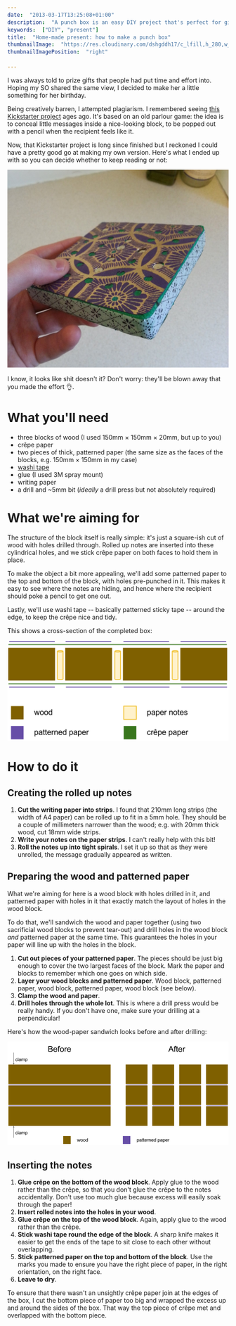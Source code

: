 ```yaml
---
date:  "2013-03-17T13:25:08+01:00"
description:  "A punch box is an easy DIY project that's perfect for gifting."
keywords:  ["DIY", "present"]
title:  "Home-made present: how to make a punch box"
thumbnailImage:  "https://res.cloudinary.com/dshgddh17/c_lfill,h_280,w_280/jmsbrdy.com/finished.jpg"
thumbnailImagePosition:  "right"

---
```


I was always told to prize gifts that people had put time and effort into.
Hoping my SO shared the same view, I decided to make her a little something for
her birthday.

Being creatively barren, I attempted plagiarism. I remembered seeing [this
Kickstarter
project](http://www.kickstarter.com/projects/leafcutterdesigns/retro-punch-boxes-for-valentines-day)
ages ago. It's based on an old parlour game: the idea is to conceal little
messages inside a nice-looking block, to be popped out with a pencil when the
recipient feels like it.

Now, that Kickstarter project is long since finished but I reckoned I could
have a pretty good go at making my own version. Here's what I ended up with so
you can decide whether to keep reading or not:

![Finished product](../assets/finished.jpg)

I know, it looks like shit doesn't it? Don't worry: they'll be blown away that
you made the effort &#x1f44c;.

# What you'll need

* three blocks of wood (I used 150mm × 150mm × 20mm, but up to you)
* crêpe paper
* two pieces of thick, patterned paper (the same size as the faces of the blocks, e.g. 150mm × 150mm in my case)
* [washi tape](http://www.cutetape.com/)
* glue (I used 3M spray mount)
* writing paper
* a drill and ~5mm bit (_ideally_ a drill press but not absolutely required)

# What we're aiming for

The structure of the block itself is really simple: it's just a square-ish cut
of wood with holes drilled through. Rolled up notes are inserted into these
cylindrical holes, and we stick crêpe paper on both faces to hold them in
place.

To make the object a bit more appealing, we'll add some patterned paper to the
top and bottom of the block, with holes pre-punched in it. This makes it easy
to see where the notes are hiding, and hence where the recipient should poke a
pencil to get one out.

Lastly, we'll use washi tape -- basically patterned sticky tape -- around the
edge, to keep the crêpe nice and tidy.

This shows a cross-section of the completed box:

![Cross-section of the box](../assets/cross-section.png)

# How to do it

## Creating the rolled up notes
1. **Cut the writing paper into strips**. I found that 210mm long strips (the
   width of A4 paper) can be rolled up to fit in a 5mm hole. They should be a
   couple of millimeters narrower than the wood; e.g. with 20mm thick wood, cut
   18mm wide strips.
1. **Write your notes on the paper strips**. I can't really help with this bit!
1. **Roll the notes up into tight spirals**. I set it up so that as they were
   unrolled, the message gradually appeared as written.

## Preparing the wood and patterned paper
What we're aiming for here is a wood block with holes drilled in it, and patterned paper with holes in it that
exactly match the layout of holes in the wood block.

To do that, we'll sandwich the wood and paper together (using two sacrificial
wood blocks to prevent tear-out) and drill holes in the wood block _and_
patterned paper at the same time. This guarantees the holes in your paper will
line up with the holes in the block.

1. **Cut out pieces of your patterned paper**. The pieces should be just big
   enough to cover the two largest faces of the block. Mark the paper and
   blocks to remember which one goes on which side.
1. **Layer your wood blocks and patterned paper**. Wood block, patterned paper,
   wood block, patterned paper, wood block (see below).
1. **Clamp the wood and paper**.
1. **Drill holes through the whole lot**. This is where a drill press would be
   really handy. If you don't have one, make sure your drilling at a
   perpendicular!

Here's how the wood-paper sandwich looks before and after drilling:

![Cross-section before drilling](../assets/cross-section-before-drilling.png)

## Inserting the notes

1. **Glue crêpe on the bottom of the wood block**. Apply glue to the wood
   rather than the crêpe, so that you don't glue the crêpe to the notes
   accidentally. Don't use too much glue because excess will easily soak
   through the paper!
1. **Insert rolled notes into the holes in your wood**.
1. **Glue crêpe on the top of the wood block**. Again, apply glue to the wood
   rather than the crêpe.
1. **Stick washi tape round the edge of the block**. A sharp knife makes it
   easier to get the ends of the tape to sit close to each other without
   overlapping.
1. **Stick patterned paper on the top and bottom of the block**. Use the marks
   you made to ensure you have the right piece of paper, in the right
   orientation, on the right face.
1. **Leave to dry**.

To ensure that there wasn't an unsightly crêpe paper join at the edges of the
box, I cut the bottom piece of paper too big and wrapped the excess up and
around the sides of the box. That way the top piece of crêpe met and overlapped
with the bottom piece.
